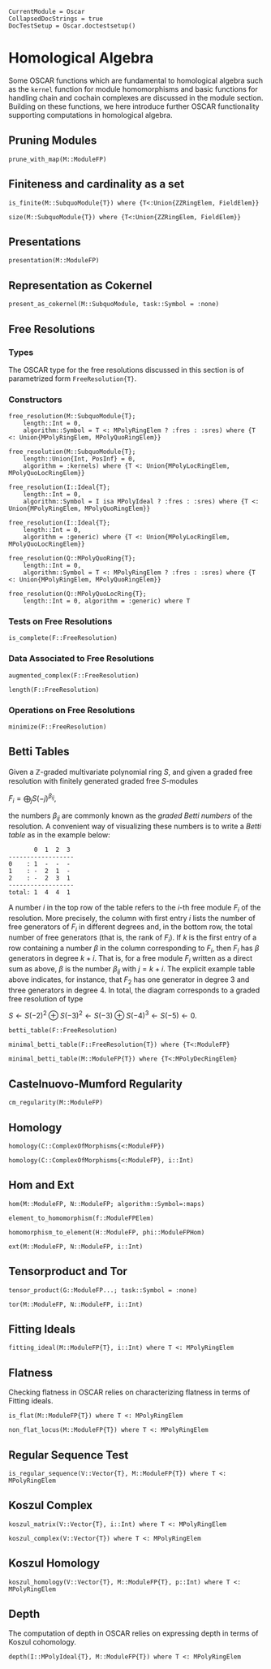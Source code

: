 ```@meta
CurrentModule = Oscar
CollapsedDocStrings = true
DocTestSetup = Oscar.doctestsetup()
```

# Homological Algebra

Some OSCAR functions which are fundamental to homological algebra such as the `kernel` function
for module homomorphisms and basic functions for handling chain and cochain complexes are
discussed in the module section. Building on these functions, we here introduce further OSCAR functionality
supporting computations in homological algebra.


## Pruning Modules

```@docs
prune_with_map(M::ModuleFP)
```
## Finiteness and cardinality as a set

```@docs
is_finite(M::SubquoModule{T}) where {T<:Union{ZZRingElem, FieldElem}}
```

```@docs
size(M::SubquoModule{T}) where {T<:Union{ZZRingElem, FieldElem}}
```

## Presentations

```@docs
presentation(M::ModuleFP)
```

## Representation as Cokernel

```@docs
present_as_cokernel(M::SubquoModule, task::Symbol = :none)
```

## Free Resolutions

### Types

The OSCAR type for the free resolutions discussed in this section is of parametrized form `FreeResolution{T}`.

### Constructors

```@docs
free_resolution(M::SubquoModule{T};
    length::Int = 0,
    algorithm::Symbol = T <: MPolyRingElem ? :fres : :sres) where {T <: Union{MPolyRingElem, MPolyQuoRingElem}}
```

```@docs
free_resolution(M::SubquoModule{T};
    length::Union{Int, PosInf} = 0,
    algorithm = :kernels) where {T <: Union{MPolyLocRingElem, MPolyQuoLocRingElem}}
```

```@docs
free_resolution(I::Ideal{T};
    length::Int = 0,
    algorithm::Symbol = I isa MPolyIdeal ? :fres : :sres) where {T <: Union{MPolyRingElem, MPolyQuoRingElem}}
```

```@docs
free_resolution(I::Ideal{T};
    length::Int = 0,
    algorithm = :generic) where {T <: Union{MPolyLocRingElem, MPolyQuoLocRingElem}}
```

```@docs
free_resolution(Q::MPolyQuoRing{T};
    length::Int = 0,
    algorithm::Symbol = T <: MPolyRingElem ? :fres : :sres) where {T <: Union{MPolyRingElem, MPolyQuoRingElem}}
```

```@docs
free_resolution(Q::MPolyQuoLocRing{T};
    length::Int = 0, algorithm = :generic) where T
```

### Tests on Free Resolutions

```@docs
is_complete(F::FreeResolution)
```

### Data Associated to Free Resolutions

```@docs
augmented_complex(F::FreeResolution)
```

```@docs
length(F::FreeResolution)
```

### Operations on Free Resolutions

```@docs
minimize(F::FreeResolution)
```

## Betti Tables

Given a $\mathbb Z$-graded multivariate polynomial ring $S$, and given
a graded free resolution  with finitely generated graded free $S$-modules 

$F_i=\bigoplus_j S(-j) ^{\beta_{ij}},$

the numbers $\beta_{ij}$ are commonly known as the *graded Betti numbers*
of the resolution. A convenient way of visualizing these numbers is to write a
*Betti table* as in the example below:


```@julia
       0  1  2  3  
------------------
0    : 1  -  -  -  
1    : -  2  1  -  
2    : -  2  3  1  
------------------
total: 1  4  4  1
```

A number $i$ in the top row of the table refers to the $i$-th free 
module $F_i$ of the resolution. More precisely, the column with first 
entry $i$ lists the number of free generators
of $F_i$ in different degrees and, in the bottom row,
the total number of free generators (that is, the rank of
$F_i$). If $k$ is the first entry of a row containing 
a number $\beta$ in the column corresponding to $F_i$, 
then $F_i$ has $\beta$ generators in degree $k+i$. That is,
for a free module $F_i$ written as a direct sum as above,
$\beta$ is the number $\beta_{ij}$
with $j=k+i$. The explicit example table above indicates, for instance, 
that $F_2$ has one generator in degree 3 and three generators 
in degree 4. In total, the diagram corresponds to a 
graded free resolution of type 

$S \leftarrow S(-2)^2\oplus S(-3)^2 \leftarrow S(-3)\oplus S(-4)^3 \leftarrow S(-5) \leftarrow 0.$


```@docs
betti_table(F::FreeResolution)
```

```@docs
minimal_betti_table(F::FreeResolution{T}) where {T<:ModuleFP}
```

```@docs
minimal_betti_table(M::ModuleFP{T}) where {T<:MPolyDecRingElem}
```

## Castelnuovo-Mumford Regularity

```@docs
cm_regularity(M::ModuleFP)
```

## Homology

```@docs
homology(C::ComplexOfMorphisms{<:ModuleFP})
```

```@docs
homology(C::ComplexOfMorphisms{<:ModuleFP}, i::Int)
```

## Hom and Ext

```@docs
hom(M::ModuleFP, N::ModuleFP; algorithm::Symbol=:maps)
```

```@docs
element_to_homomorphism(f::ModuleFPElem)
```

```@docs
homomorphism_to_element(H::ModuleFP, phi::ModuleFPHom)
```

```@docs
ext(M::ModuleFP, N::ModuleFP, i::Int)
```

## Tensorproduct and Tor

```@docs
tensor_product(G::ModuleFP...; task::Symbol = :none)
```

```@docs
tor(M::ModuleFP, N::ModuleFP, i::Int)
```

## Fitting Ideals

```@docs
fitting_ideal(M::ModuleFP{T}, i::Int) where T <: MPolyRingElem
```

## Flatness

Checking flatness in OSCAR relies on characterizing flatness in terms of Fitting ideals.

```@docs
is_flat(M::ModuleFP{T}) where T <: MPolyRingElem
```

```@docs
non_flat_locus(M::ModuleFP{T}) where T <: MPolyRingElem
```

## Regular Sequence Test

```@docs
is_regular_sequence(V::Vector{T}, M::ModuleFP{T}) where T <: MPolyRingElem
```

## Koszul Complex

```@docs
koszul_matrix(V::Vector{T}, i::Int) where T <: MPolyRingElem
```

```@docs
koszul_complex(V::Vector{T}) where T <: MPolyRingElem
```

## Koszul Homology

```@docs
koszul_homology(V::Vector{T}, M::ModuleFP{T}, p::Int) where T <: MPolyRingElem
```

## Depth

The computation of depth in OSCAR relies on expressing depth in terms of  Koszul cohomology. 

```@docs
depth(I::MPolyIdeal{T}, M::ModuleFP{T}) where T <: MPolyRingElem
```






